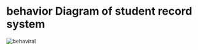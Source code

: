# behavior Diagram of student record system #

![behaviral](https://user-images.githubusercontent.com/94304459/143229285-91e18fa4-1cc1-4bbe-b980-c7bb30324146.jpg)
